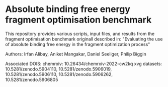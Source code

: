 # Absolute binding free energy fragment optimisation benchmark

This repository provides various scripts, input files, and results from the
fragment optimisation benchmark originall described in:
"Evaluating the use of absolute binding free energy in the fragment optimization process"

Authors: Irfan Alibay, Aniket Mangakar, Daniel Seeliger, Philip Biggin

Associated DOIS:
  chemrxiv:
    10.26434/chemrxiv-2022-cw2kq
  xvg datasets:
    10.5281/zenodo.5904110, 10.5281/zenodo.5906019, 10.5281/zenodo.5906110, 10.5281/zenodo.5906262, 10.5281/zenodo.5906805

